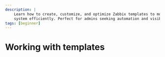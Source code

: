 ```yaml
---
description: |
    Learn how to create, customize, and optimize Zabbix templates to monitor any
    system efficiently. Perfect for admins seeking automation and visibility.
tags: [beginner]
---
```


# Working with templates
